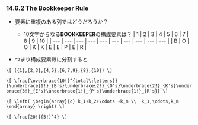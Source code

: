 ### 14.6.2 The Bookkeeper Rule

* 要素に重複のある列ではどうだろうか？
  * 10文字からなる**BOOKKEEPER**の構成要素は？
|  1  |  2  |  3  |  4  |  5  |  6  |  7  |  8  |  9  | 10  |
| --- | --- | --- | --- | --- | --- | --- | --- | --- | --- |
|  B  |  O  |  O  |  K  |  K  |  E  |  E  |  P  |  E  |  R  |

* つまり構成要素毎に分割すると

`\[
({1},{2,3},{4,5},{6,7,9},{8},{10})
\]`

`\[
\frac{\overbrace{10!}^{total\;letters}}{\underbrace{1!}_{B's}\underbrace{2!}_{O's}\underbrace{2!}_{K's}\underbrace{3!}_{E's}\underbrace{1!}_{P's}\underbrace{1!}_{R's}}
\]`

`\[
\left(
\begin{array}{c}
      k_1+k_2+\cdots +k_m \\ 
      k_1,\cdots,k_m
\end{array}
\right)
\]`

`\[
\frac{20!}{5!)^4}
\]`
